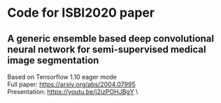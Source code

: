 # **Code for ISBI2020 paper** #
## **A generic ensemble based deep convolutional neural network for semi-supervised medical image segmentation** ##

Based on Tensorflow 1.10 eager mode \
Full paper: https://arxiv.org/abs/2004.07995 \
Presentation: https://youtu.be/j2izPOHJBgY \
